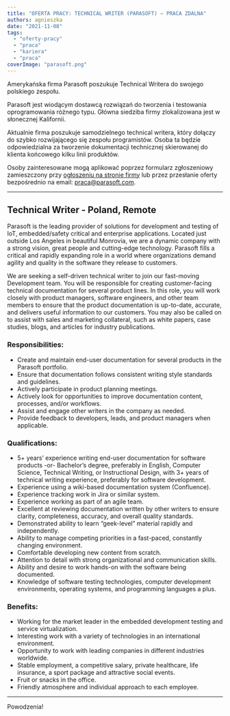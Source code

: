 ```yaml
---
title: "OFERTA PRACY: TECHNICAL WRITER (PARASOFT) – PRACA ZDALNA"
authors: agnieszka
date: "2021-11-08"
tags:
  - "oferty-pracy"
  - "praca"
  - "kariera"
  - "praca"
coverImage: "parasoft.png"
---
```


Amerykańska firma Parasoft poszukuje Technical Writera do swojego polskiego
zespołu.

<!--truncate-->

Parasoft jest wiodącym dostawcą rozwiązań do tworzenia i testowania
oprogramowania różnego typu. Główna siedziba firmy zlokalizowana jest w
słonecznej Kalifornii.

Aktualnie firma poszukuje samodzielnego technical writera, który dołączy do
szybko rozwijającego się zespołu programistów. Osoba ta będzie odpowiedzialna za
tworzenie dokumentacji technicznej skierowanej do klienta końcowego kilku linii
produktów.

Osoby zainteresowane mogą aplikować poprzez formularz zgłoszeniowy zamieszczony
przy
[ogłoszeniu na stronie firmy](https://www.parasoft.com/company/career/technical-writer/)
lub przez przesłanie oferty bezpośrednio na email:
[praca@parasoft.com](mailto:praca@parasoft.com).

---

## Technical Writer - Poland, Remote

Parasoft is the leading provider of solutions for development and testing of
IoT, embedded/safety critical and enterprise applications. Located just outside
Los Angeles in beautiful Monrovia, we are a dynamic company with a strong
vision, great people and cutting-edge technology. Parasoft fills a critical and
rapidly expanding role in a world where organizations demand agility and quality
in the software they release to customers.

We are seeking a self-driven technical writer to join our fast-moving
Development team. You will be responsible for creating customer-facing technical
documentation for several product lines. In this role, you will work closely
with product managers, software engineers, and other team members to ensure that
the product documentation is up-to-date, accurate, and delivers useful
information to our customers. You may also be called on to assist with sales and
marketing collateral, such as white papers, case studies, blogs, and articles
for industry publications.

### Responsibilities:

- Create and maintain end-user documentation for several products in the
  Parasoft portfolio.
- Ensure that documentation follows consistent writing style standards and
  guidelines.
- Actively participate in product planning meetings.
- Actively look for opportunities to improve documentation content, processes,
  and/or workflows.
- Assist and engage other writers in the company as needed.
- Provide feedback to developers, leads, and product managers when applicable.

### Qualifications:

- 5+ years’ experience writing end-user documentation for software products -or-
  Bachelor’s degree, preferably in English, Computer Science, Technical Writing,
  or Instructional Design, with 3+ years of technical writing experience,
  preferably for software development.
- Experience using a wiki-based documentation system (Confluence).
- Experience tracking work in Jira or similar system.
- Experience working as part of an agile team.
- Excellent at reviewing documentation written by other writers to ensure
  clarity, completeness, accuracy, and overall quality standards.
- Demonstrated ability to learn “geek-level” material rapidly and independently.
- Ability to manage competing priorities in a fast-paced, constantly changing
  environment.
- Comfortable developing new content from scratch.
- Attention to detail with strong organizational and communication skills.
- Ability and desire to work hands-on with the software being documented.
- Knowledge of software testing technologies, computer development environments,
  operating systems, and programming languages a plus.

### Benefits:

- Working for the market leader in the embedded development testing and service
  virtualization.
- Interesting work with a variety of technologies in an international
  environment.
- Opportunity to work with leading companies in different industries worldwide.
- Stable employment, a competitive salary, private healthcare, life insurance, a
  sport package and attractive social events.
- Fruit or snacks in the office.
- Friendly atmosphere and individual approach to each employee.

---

Powodzenia!
